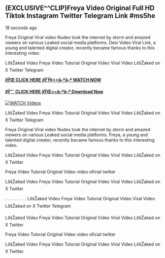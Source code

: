 ## (EXCLUSIVE^^CLIP)Freya Video Original Full HD Tiktok Instagram Twitter Telegram Link #ms5he

18 seconds ago

Freya Original Viral video Nudes took the internet by storm and amazed viewers on various Leaked social media platforms. Desi Video Viral Link, a young and talented digital creator, recently became famous thanks to this interesting video.

LðšŽaked Video Freya Video Tutorial Original Video Viral Video LðšŽaked on X Twitter Telegram

**[ðŸŒ CLICK HERE ðŸŸ¢==â–ºâ–º WATCH NOW](https://clips-mediaa.blogspot.com/2025/02/video-viral-download.html)**

**[ðŸ”´ CLICK HERE ðŸŒ==â–ºâ–º Download Now](https://clips-mediaa.blogspot.com/2025/02/video-viral-download.html)**

[![WATCH Videos](https://i.imgur.com/dJHk4Zq.gif)](https://clips-mediaa.blogspot.com/2025/02/video-viral-download.html)

LðšŽaked Video Freya Video Tutorial Original Video Viral Video LðšŽaked on X Twitter Telegram

Freya Original Viral video Nudes took the internet by storm and amazed viewers on various Leaked social media platforms. Freya, a young and talented digital creator, recently became famous thanks to this interesting video.

LðšŽaked Video Freya Video Tutorial Original Video Viral Video LðšŽaked on X Twitter

Freya Video Tutorial Original Video video oficial twitter

LðšŽaked Video Freya Video Tutorial Original Video Viral Video LðšŽaked on X Twitter

. . . . . . . . . LðšŽaked Video Freya Video Tutorial Original Video Viral Video LðšŽaked on X Twitter Telegram

LðšŽaked Video Freya Video Tutorial Original Video Viral Video LðšŽaked on X Twitter

Freya Video Tutorial Original Video video oficial twitter

LðšŽaked Video Freya Video Tutorial Original Video Viral Video LðšŽaked on X Twitter.